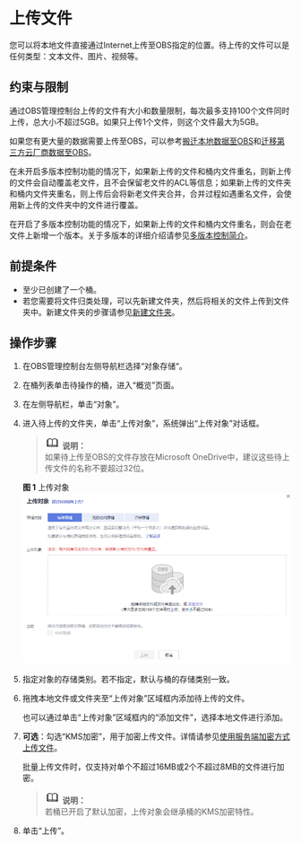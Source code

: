 # 上传文件<a name="obs_03_0307"></a>

您可以将本地文件直接通过Internet上传至OBS指定的位置。待上传的文件可以是任何类型：文本文件、图片、视频等。

## 约束与限制<a name="section39421413135115"></a>

通过OBS管理控制台上传的文件有大小和数量限制，每次最多支持100个文件同时上传，总大小不超过5GB。如果只上传1个文件，则这个文件最大为5GB。

如果您有更大量的数据需要上传至OBS，可以参考[搬迁本地数据至OBS](https://support.huaweicloud.com/bestpractice-obs/obs_05_0110.html)和[迁移第三方云厂商数据至OBS](https://support.huaweicloud.com/bestpractice-obs/obs_05_0210.html)。

在未开启多版本控制功能的情况下，如果新上传的文件和桶内文件重名，则新上传的文件会自动覆盖老文件，且不会保留老文件的ACL等信息；如果新上传的文件夹和桶内文件夹重名，则上传后会将新老文件夹合并，合并过程如遇重名文件，会使用新上传的文件夹中的文件进行覆盖。

在开启了多版本控制功能的情况下，如果新上传的文件和桶内文件重名，则会在老文件上新增一个版本。关于多版本的详细介绍请参见[多版本控制简介](多版本控制简介.md)。

## 前提条件<a name="sd7d65d851f1c4a2d8a507d1689a5d358"></a>

-   至少已创建了一个桶。
-   若您需要将文件归类处理，可以先新建文件夹，然后将相关的文件上传到文件夹中。新建文件夹的步骤请参见[新建文件夹](新建文件夹.md)。

## 操作步骤<a name="section1567551415194"></a>

1.  在OBS管理控制台左侧导航栏选择“对象存储“。
2.  在桶列表单击待操作的桶，进入“概览”页面。
3.  在左侧导航栏，单击“对象”。
4.  进入待上传的文件夹，单击“上传对象”，系统弹出“上传对象”对话框。

    >![](public_sys-resources/icon-note.gif) **说明：**   
    >如果待上传至OBS的文件存放在Microsoft OneDrive中，建议这些待上传文件的名称不要超过32位。  

    **图 1**  上传对象<a name="fig188654349118"></a>  
    ![](figures/上传对象.png "上传对象")

5.  指定对象的存储类别。若不指定，默认与桶的存储类别一致。
6.  拖拽本地文件或文件夹至“上传对象”区域框内添加待上传的文件。

    也可以通过单击“上传对象”区域框内的“添加文件”，选择本地文件进行添加。

7.  **可选**：勾选“KMS加密”，用于加密上传文件。详情请参见[使用服务端加密方式上传文件](使用服务端加密方式上传文件.md)。

    批量上传文件时，仅支持对单个不超过16MB或2个不超过8MB的文件进行加密。

    >![](public_sys-resources/icon-note.gif) **说明：**   
    >若桶已开启了默认加密，上传对象会继承桶的KMS加密特性。  

8.  单击“上传”。

